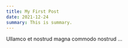```yaml
---
title: My First Post
date: 2021-12-24
summary: This is summary.
---
```


Ullamco et nostrud magna commodo nostrud ...
